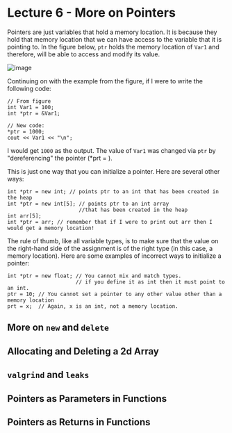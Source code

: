 # Lecture 6 - More on Pointers
Pointers are just variables that hold a memory location. It is because they hold that memory location that we can have access to the variable that it is pointing to. In the figure below, `ptr` holds the memory location of `Var1` and therefore, will be able to access and modify its value. 

![image](https://user-images.githubusercontent.com/3376451/132876968-0854330a-efcf-42f4-a1ac-23aca0d4379c.png)

Continuing on with the example from the figure, if I were to write the following code:
```
// From figure
int Var1 = 100; 
int *ptr = &Var1;

// New code:
*ptr = 1000; 
cout << Var1 << "\n"; 
```
I would get `1000` as the output. The value of `Var1` was changed via `ptr` by "dereferencing" the pointer (\*prt = ). 

This is just one way that you can initialize a pointer. Here are several other ways: 
```
int *ptr = new int; // points ptr to an int that has been created in the heap
int *ptr = new int[5]; // points ptr to an int array 
                       //that has been created in the heap
int arr[5]; 
int *ptr = arr; // remember that if I were to print out arr then I would get a memory location! 
```
The rule of thumb, like all variable types, is to make sure that the value on the right-hand side of the assignment is of the right type (in this case, a memory location). Here are some examples of incorrect ways to initialize a pointer:
```
int *ptr = new float; // You cannot mix and match types. 
                      // if you define it as int then it must point to an int. 
ptr = 10; // You cannot set a pointer to any other value other than a memory location
prt = x;  // Again, x is an int, not a memory location. 
```

## More on `new` and `delete`
## Allocating and Deleting a 2d Array
## `valgrind` and `leaks`
## Pointers as Parameters in Functions
## Pointers as Returns in Functions
